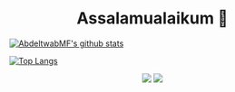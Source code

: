 <h1 align="center"> Assalamualaikum 👋</h1>

[![AbdeltwabMF's github stats](https://github-readme-stats.vercel.app/api?username=abdeltwabmf&show_icons=true&line_height=20&show_icons=true&theme=gruvbox&include_all_commits=true&count_private=true)](https://github.com/anuraghazra/github-readme-stats)

[![Top Langs](https://github-readme-stats.vercel.app/api/top-langs/?username=abdeltwabmf&show_icons=true&layout=default&theme=gruvbox&langs_count=10&card_width=40)](https://github.com/anuraghazra/github-readme-stats)

<p align="center">
        <a href="https://twitter.com/AbdeltwabMF"><img src="https://img.shields.io/badge/twitter-%231FA1F1?style=flat&logo=twitter&logoColor=white"/></a>
        <a href="https://www.linkedin.com/in/AbdeltwabMF"><img src="https://img.shields.io/badge/linkedin-%230177B5?style=flat&logo=linkedin&logoColor=white"/></a>
    </p>
